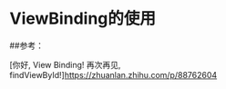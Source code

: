 # ViewBinding的使用

##参考：

[你好, View Binding! 再次再见, findViewById!]https://zhuanlan.zhihu.com/p/88762604
